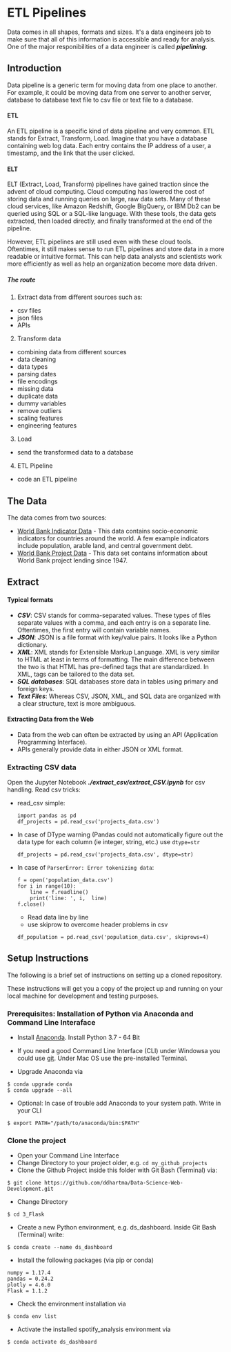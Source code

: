 # ETL Pipelines
Data comes in all shapes, formats and sizes. It's a data engineers job to make sure that all of this information is accessible and ready for analysis. One of the major responibilities of a data engineer is called ***pipelining***.
## Introduction
Data pipeline is a generic term for moving data from one place to another. For example, it could be moving data from one server to another server, database to database text file to csv file or text file to a database.

#### ETL
An ETL pipeline is a specific kind of data pipeline and very common. ETL stands for Extract, Transform, Load. Imagine that you have a database containing web log data. Each entry contains the IP address of a user, a timestamp, and the link that the user clicked.

#### ELT
ELT (Extract, Load, Transform) pipelines have gained traction since the advent of cloud computing. Cloud computing has lowered the cost of storing data and running queries on large, raw data sets. Many of these cloud services, like Amazon Redshift, Google BigQuery, or IBM Db2 can be queried using SQL or a SQL-like language. With these tools, the data gets extracted, then loaded directly, and finally transformed at the end of the pipeline.

However, ETL pipelines are still used even with these cloud tools. Oftentimes, it still makes sense to run ETL pipelines and store data in a more readable or intuitive format. This can help data analysts and scientists work more efficiently as well as help an organization become more data driven.

##### The route
1. Extract data from different sources such as:
  - csv files
  - json files
  - APIs
2. Transform data
  - combining data from different sources
  - data cleaning
  - data types
  - parsing dates
  - file encodings
  - missing data
  - duplicate data
  - dummy variables
  - remove outliers
  - scaling features
  - engineering features
3. Load
  - send the transformed data to a database
4. ETL Pipeline
  - code an ETL pipeline


## The Data
The data comes from two sources:
- [World Bank Indicator Data](https://data.worldbank.org/indicator) - This data contains socio-economic indicators for countries around the world. A few example indicators include population, arable land, and central government debt.
- [World Bank Project Data](https://datacatalog.worldbank.org/dataset/world-bank-projects-operations) - This data set contains information about World Bank project lending since 1947.

## Extract
#### Typical formats
- ***CSV***: CSV stands for comma-separated values. These types of files separate values with a comma, and each entry is on a separate line. Oftentimes, the first entry will contain variable names.
- ***JSON***: JSON is a file format with key/value pairs. It looks like a Python dictionary.
- ***XML***: XML stands for Extensible Markup Language. XML is very similar to HTML at least in terms of formatting. The main difference between the two is that HTML has pre-defined tags that are standardized. In XML, tags can be tailored to the data set.
- ***SQL databases***: SQL databases store data in tables using primary and foreign keys.
- ***Text Files***: Whereas CSV, JSON, XML, and SQL data are organized with a clear structure, text is more ambiguous.

#### Extracting Data from the Web
- Data from the web can often be extracted by using an API (Application Programming Interface).
- APIs generally provide data in either JSON or XML format.

### Extracting CSV data
Open the Jupyter Notebook ***./extract_csv/extract_CSV.ipynb*** for csv handling.
Read csv tricks:
- read_csv simple:
  ```
  import pandas as pd
  df_projects = pd.read_csv('projects_data.csv')
  ```
- In case of DType warning (Pandas could not automatically figure out the data type for each column (ie integer, string, etc.) use ```dtype=str```

  ```
  df_projects = pd.read_csv('projects_data.csv', dtype=str)
  ```

- In case of ```ParserError: Error tokenizing data```:
  ```
  f = open('population_data.csv')
  for i in range(10):
      line = f.readline()
      print('line: ', i,  line)
  f.close()
  ```
  - Read data line by line
  - use skiprow to overcome header problems in csv

  ```
  df_population = pd.read_csv('population_data.csv', skiprows=4)
  ```


  

## Setup Instructions

The following is a brief set of instructions on setting up a cloned repository.

These instructions will get you a copy of the project up and running on your local machine for development and testing purposes.

### Prerequisites: Installation of Python via Anaconda and Command Line Interaface
- Install [Anaconda](https://www.anaconda.com/distribution/). Install Python 3.7 - 64 Bit
- If you need a good Command Line Interface (CLI) under Windowsa you could use [git](https://git-scm.com/). Under Mac OS use the pre-installed Terminal.

- Upgrade Anaconda via
```
$ conda upgrade conda
$ conda upgrade --all
```

- Optional: In case of trouble add Anaconda to your system path. Write in your CLI
```
$ export PATH="/path/to/anaconda/bin:$PATH"
```

### Clone the project
- Open your Command Line Interface
- Change Directory to your project older, e.g. `cd my_github_projects`
- Clone the Github Project inside this folder with Git Bash (Terminal) via:
```
$ git clone https://github.com/ddhartma/Data-Science-Web-Development.git
```

- Change Directory
```
$ cd 3_Flask
```

- Create a new Python environment, e.g. ds_dashboard. Inside Git Bash (Terminal) write:
```
$ conda create --name ds_dashboard
```

- Install the following packages (via pip or conda)
```
numpy = 1.17.4
pandas = 0.24.2
plotly = 4.6.0
Flask = 1.1.2
```

- Check the environment installation via
```
$ conda env list
```

- Activate the installed spotify_analysis environment via
```
$ conda activate ds_dashboard
```
